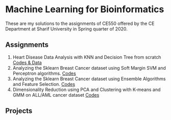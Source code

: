 # Machine Learning for Bioinformatics

These are my solutions to the assignments of CE550 offered by the CE Department at Sharif University in Spring quarter of 2020.

## Assignments
1. Heart Disease Data Analysis with KNN and Decision Tree from scratch [Codes & Data](https://github.com/ytabatabaee/Machine-Learning-for-Bioinformatics/tree/master/knn_decision_tree)
2. Analyzing the Sklearn Breast Cancer dataset using Soft Margin SVM and Perceptron algorithms. [Codes](https://github.com/ytabatabaee/Machine-Learning-for-Bioinformatics/tree/master/svm_perceptron)
3. Analyzing the Sklearn Breast Cancer dataset using Ensemble Algorithms and Feature Selection. [Codes](https://github.com/ytabatabaee/Machine-Learning-for-Bioinformatics/tree/master/ensemble_feature_selection)
4. Dimensionality Reduction using PCA and Clustering with K-means and GMM on ALL/AML cancer dataset [Codes](https://github.com/ytabatabaee/Machine-Learning-for-Bioinformatics/tree/master/clustering)



## Projects


